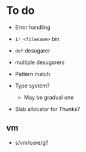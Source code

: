 # To do

- Error handling

- `ir <filename>` bin
- `def` desugarer
- multiple desugarers

- Pattern match
- Type system?
  - May be gradual one
- Slab allocator for Thunks?

## vm

- s/vm/core/g?
